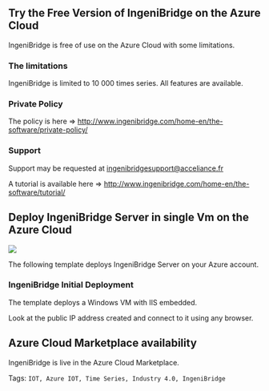 ## Try the Free Version of IngeniBridge on the Azure Cloud ##
IngeniBridge is free of use on the Azure Cloud with some limitations.

### The limitations ###
IngeniBridge is limited to 10 000 times series.
All features are available.

### Private Policy ###
The policy is here => <a href="http://www.ingenibridge.com/home-en/the-software/private-policy/" target="_blank">http://www.ingenibridge.com/home-en/the-software/private-policy/</a>

### Support ###
Support may be requested at ingenibridgesupport@acceliance.fr

A tutorial is available here => <a href="http://www.ingenibridge.com/home-en/the-software/tutorial/" target="_blank">http://www.ingenibridge.com/home-en/the-software/tutorial/</a>

## Deploy IngeniBridge Server in single Vm on the Azure Cloud ##

<a href="https://portal.azure.com/#create/Microsoft.Template/uri/https%3A%2F%2Fraw.githubusercontent.com%2FAcceliance%2FIngeniBridgeDeployAzure%2Fmaster%2Ffiles%2Fazuredeploy.json" target="_blank">
    <img src="http://azuredeploy.net/deploybutton.png"/>
</a>

The following template deploys IngeniBridge Server on your Azure account.

### IngeniBridge Initial Deployment ###
The template deploys a Windows VM with IIS embedded.

Look at the public IP address created and connect to it using any browser.

## Azure Cloud Marketplace availability ##
IngeniBridge is live in the Azure Cloud Marketplace.






Tags: `IOT, Azure IOT, Time Series, Industry 4.0, IngeniBridge`
